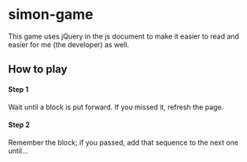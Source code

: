 # simon-game

This game uses jQuery in the js document to make it easier to read and easier for me (the developer) as well. 

## How to play

 #### Step 1
 
 Wait until a block is put forward. If you missed it, refresh the page.

#### Step 2

Remember the block; if you passed, add that sequence to the next one until...
